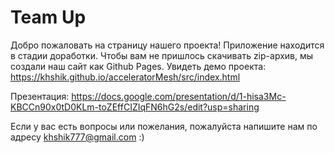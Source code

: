 # Team Up

Добро пожаловать на страницу нашего проекта! Приложение находится в стадии доработки. Чтобы вам не пришлось скачивать zip-архив, мы создали наш сайт как Github Pages. Увидеть демо проекта: https://khshik.github.io/acceleratorMesh/src/index.html

Презентация: https://docs.google.com/presentation/d/1-hisa3Mc-KBCCn90x0tD0KLm-toZEffCIZIqFN6hG2s/edit?usp=sharing

Если у вас есть вопросы или пожелания, пожалуйста напишите нам по адресу khshik777@gmail.com :)
